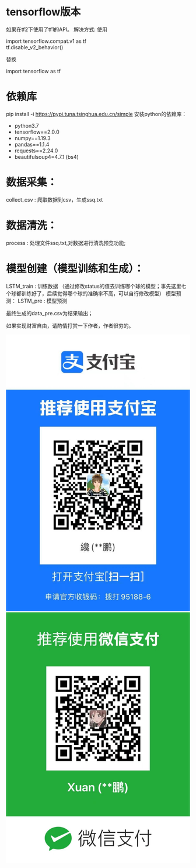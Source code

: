 # tensorflow版本

如果在tf2下使用了tf1的API。
解决方式:
使用

import tensorflow.compat.v1 as tf <br />
tf.disable_v2_behavior()

替换

import tensorflow as tf


# 依赖库
pip install -i https://pypi.tuna.tsinghua.edu.cn/simple
安装python的依赖库： <br />
- python3.7
- tensorflow==2.0.0
- numpy==1.19.3
- pandas==1.1.4
- requests==2.24.0
- beautifulsoup4=4.7.1  (bs4)


# 数据采集：
collect_csv     :   爬取数据到csv，生成ssq.txt





# 数据清洗：
process         :   处理文件ssq.txt,对数据进行清洗预览功能;

# 模型创建（模型训练和生成）：
LSTM_train      :   训练数据
（通过修改status的值去训练哪个球的模型；事先这里七个球都训练好了，后续觉得哪个球的准确率不高，可以自行修改模型）
模型预测：
LSTM_pre        :   模型预测

最终生成的data_pre.csv为结果输出；






如果实现财富自由，请酌情打赏一下作者，作者很穷的。

 ![image](ef7421254938d28b324734b6d130eb1.jpg) 
 ![image](b541dae4f200847f33c04c25fdc3912.jpg)


